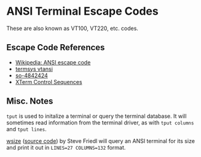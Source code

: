 ANSI Terminal Escape Codes
==============================

These are also known as VT100, VT220, etc. codes.

Escape Code References
----------------------

* [Wikipedia: ANSI escape code](https://en.wikipedia.org/wiki/ANSI_escape_code)
* [termsys vtansi](http://www.termsys.demon.co.uk/vtansi.htm)
* [so-4842424](https://stackoverflow.com/q/4842424/107294)
* [XTerm Control Sequences](https://invisible-island.net/xterm/ctlseqs/ctlseqs.html)


Misc. Notes
-----------

`tput` is used to initalize a terminal or query the terminal database.
It will sometimes read information from the terminal driver, as with
`tput columns` and `tput lines`.

[wsize][] ([source code][wsize-source]) by Steve Friedl will query an
ANSI terminal for its size and print it out in `LINES=27 COLUMNS=132`
format.


[wsize]: http://unixwiz.net/techtips/windowsize.html
[wsize-source]: http://unixwiz.net/techtips/wsize.c
